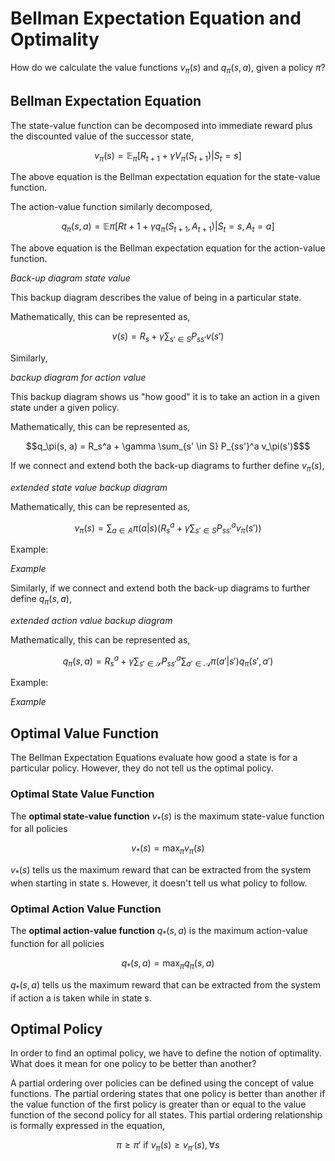 # Bellman Expectation Equation and Optimality

How do we calculate the value functions $v_\pi (s)$ and $q_\pi (s,a)$, given a policy $\pi$?

## Bellman Expectation Equation

The state-value function can be decomposed into immediate reward plus the discounted value of the successor state,
```math
v_\pi(s) = \mathbb{E}_\pi [R_{t+1} + \gamma V_\pi(S_{t+1}) | S_t = s]
```
The above equation is the Bellman expectation equation for the state-value function.

The action-value function similarly decomposed,
```math
q_\pi(s, a) = \mathbb{E}\pi [R{t+1} + \gamma q_{\pi}(S_{t+1}, A_{t+1}) | S_t = s, A_t = a]
```
The above equation is the Bellman expectation equation for the action-value function.



_Back-up diagram state value_

This backup diagram describes the value of being in a particular state. 

Mathematically, this can be represented as,
```math
v(s) = R_s + \gamma \sum_{s' \in S} P_{ss'} v(s')
```

Similarly,

_backup diagram for action value_

This backup diagram shows us "how good" it is to take an action in a given state under a given policy.

Mathematically, this can be represented as,

```math
q_\pi(s, a) = R_s^a + \gamma \sum_{s' \in S} P_{ss'}^a v_\pi(s')$
```

If we connect and extend both the back-up diagrams to further define $v_\pi (s)$,

_extended state value backup diagram_

Mathematically, this can be represented as,
```math
v_\pi(s) = \sum_{a \in A} \pi(a|s) \left(R_s^a + \gamma \sum_{s' \in S} P_{ss'}^a v_\pi(s')\right)
```

Example:

_Example_

Similarly, if we connect and extend both the back-up diagrams to further define $q_\pi (s, a)$,

_extended action value backup diagram_

Mathematically, this can be represented as,
```math
q_{\pi}(s, a) = R_s^a + \gamma \sum_{s' \in \mathcal{S}} P_{ss'}^a \sum_{a' \in \mathcal{A}} \pi(a'|s') q_{\pi}(s', a')
```

Example:

_Example_

## Optimal Value Function

The Bellman Expectation Equations evaluate how good a state is for a particular policy. However, they do not tell us the optimal policy.

### Optimal State Value Function
The **optimal state-value function** $v_{*} (s)$  is the maximum state-value function for all policies
```math
v_{*}(s) = \mathop{\max}_\pi v_\pi(s)
```
$v_{*} (s)$ tells us the maximum reward that can be extracted from the system when starting in state s. However, it doesn't tell us what policy to follow.

### Optimal Action Value Function

The **optimal action-value function**  $q_{*} (s, a)$ is the maximum action-value function for all policies
```math
q_{*}(s, a) = \mathop{\max}_\pi q_\pi(s, a)
```

$q_{*} (s, a)$ tells us the maximum reward that can be extracted from the system if action a is taken while in state s.

## Optimal Policy

In order to find an optimal policy, we have to define the notion of optimality. What does it mean for one policy to be better than another?

A partial ordering over policies can be defined using the concept of value functions. The partial ordering states that one policy is better than another if the value function of the first policy is greater than or equal to the value function of the second policy for all states. This partial ordering relationship is formally expressed in the equation,
```math
\pi \geq \pi' \text{ if } v_\pi(s) \geq v_{\pi'}(s), \forall s
```
